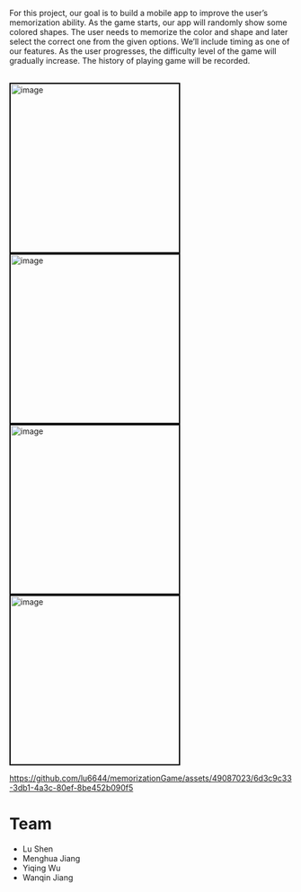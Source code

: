 
For this project, our goal is to build a mobile app to improve the user’s memorization ability. As the game starts, our app will randomly show some colored shapes. The user needs to memorize the color and shape and later select the correct one from the given options. We’ll include timing as one of our features. As the user progresses, the difficulty level of the game will gradually increase. The history of playing game will be recorded.
<br>
<br>

<img height="300" alt="image" src="https://github.com/lu6644/memorizationGame/assets/49087023/5dd54608-0b50-428e-8339-d7db4890b8bd" style="border:2px solid black">
<img height="300" alt="image" src="https://github.com/lu6644/memorizationGame/assets/49087023/8bfab11f-76bc-42ed-b76e-78b6aa32091d" style="border:2px solid black">
<img height="300" alt="image" src="https://github.com/lu6644/memorizationGame/assets/49087023/5a6131a1-93f0-41ef-8226-4295ec4a17ed" style="border:2px solid black">
<img height="300" alt="image" src="https://github.com/lu6644/memorizationGame/assets/49087023/7eea0841-fdce-4f48-88c3-83891bdbe5bc" style="border:2px solid black">

https://github.com/lu6644/memorizationGame/assets/49087023/6d3c9c33-3db1-4a3c-80ef-8be452b090f5

# Team
- Lu Shen
- Menghua Jiang
- Yiqing Wu
- Wanqin Jiang




